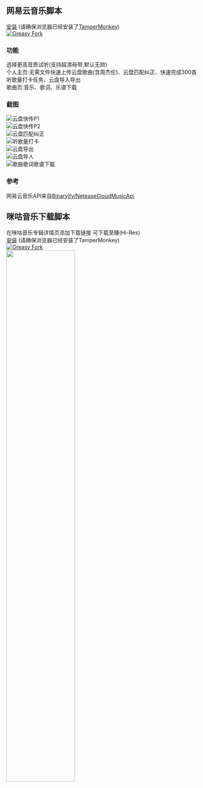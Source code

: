## 网易云音乐脚本
[安装](https://greasyfork.org/scripts/459633-%E7%BD%91%E6%98%93%E4%BA%91-%E4%BA%91%E7%9B%98%E6%AD%8C%E6%9B%B2%E5%BF%AB%E4%BC%A0-%E5%90%AB%E5%91%A8%E6%9D%B0%E4%BC%A6-%E4%BA%91%E7%9B%98%E5%8C%B9%E9%85%8D%E7%BA%A0%E6%AD%A3-%E5%90%AC%E6%AD%8C%E9%87%8F%E6%89%93%E5%8D%A1-%E9%9F%B3%E4%B9%90%E6%AD%8C%E8%AF%8D%E4%B9%90%E8%B0%B1%E4%B8%8B%E8%BD%BD/code/%E7%BD%91%E6%98%93%E4%BA%91:%E4%BA%91%E7%9B%98%E6%AD%8C%E6%9B%B2%E5%BF%AB%E4%BC%A0(%E5%90%AB%E5%91%A8%E6%9D%B0%E4%BC%A6)%7C%E4%BA%91%E7%9B%98%E5%8C%B9%E9%85%8D%E7%BA%A0%E6%AD%A3%7C%E5%90%AC%E6%AD%8C%E9%87%8F%E6%89%93%E5%8D%A1%7C%E9%9F%B3%E4%B9%90%E6%AD%8C%E8%AF%8D%E4%B9%90%E8%B0%B1%E4%B8%8B%E8%BD%BD.user.js) (请确保浏览器已经安装了[TamperMonkey](https://www.tampermonkey.net/))  
 [![Greasy Fork](https://img.shields.io/greasyfork/dt/459633?label=greasyfork%20installs)](https://greasyfork.org/zh-CN/scripts/459633)  
 ### 功能
选择更高音质试听(支持超清母带,默认无损)  
个人主页:无需文件快速上传云盘歌曲(含周杰伦)、云盘匹配纠正、快速完成300首听歌量打卡任务、云盘导入导出  
 歌曲页:音乐、歌词、乐谱下载  
 ### 截图
![云盘快传P1](https://www.helloimg.com/images/2023/06/05/omja6c.md.png)  
![云盘快传P2](https://www.helloimg.com/images/2023/06/05/omjXLr.md.png)  
![云盘匹配纠正](https://www.helloimg.com/images/2023/06/05/omjeQT.md.png)  
![听歌量打卡](https://www.helloimg.com/images/2023/06/17/otsMzP.md.png)  
![云盘导出](https://www.helloimg.com/images/2023/06/05/omjPlh.md.png)  
![云盘导人](https://www.helloimg.com/images/2023/06/05/omj3Zq.md.png)  
![歌曲歌词歌谱下载](https://www.helloimg.com/images/2023/05/10/oxMJzg.md.png)  
### 参考
网易云音乐API来自[Binaryify/NeteaseCloudMusicApi](https://github.com/Binaryify/NeteaseCloudMusicApi)  
## 咪咕音乐下载脚本
在咪咕音乐专辑详情页添加下载链接 可下载至臻(Hi-Res)  
[安装](https://greasyfork.org/scripts/453820-%E5%92%AA%E5%92%95%E9%9F%B3%E4%B9%90%E4%B8%8B%E8%BD%BD/code/%E5%92%AA%E5%92%95%E9%9F%B3%E4%B9%90%E4%B8%8B%E8%BD%BD.user.js) (请确保浏览器已经安装了TamperMonkey)  
 [![Greasy Fork](https://img.shields.io/greasyfork/dt/453820?label=greasyfork%20installs)](https://greasyfork.org/zh-CN/scripts/453820)    
<img src="https://raw.githubusercontent.com/Cinvin/myuserscripts/main/screenshot.png" width="60%">
